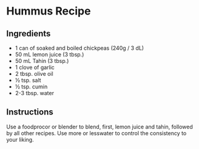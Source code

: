 # Hummus Recipe


## Ingredients

- 1 can of soaked and boiled chickpeas (240g / 3 dL)
- 50 mL lemon juice (3 tbsp.)
- 50 mL Tahin (3 tbsp.)
- 1 clove of garlic
- 2 tbsp. olive oil
- ½ tsp. salt
- ½ tsp. cumin
- 2-3 tbsp. water

## Instructions

Use a foodprocor or blender to blend, first, lemon juice and tahin, followed by all other recipes.
Use more or lesswater to control the consistency to your liking.
